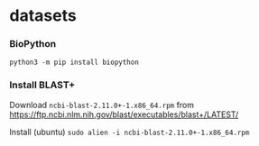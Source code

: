 # datasets

### BioPython
`python3 -m pip install biopython`

### Install BLAST+

Download `ncbi-blast-2.11.0+-1.x86_64.rpm` from https://ftp.ncbi.nlm.nih.gov/blast/executables/blast+/LATEST/

Install (ubuntu) `sudo alien -i ncbi-blast-2.11.0+-1.x86_64.rpm`
